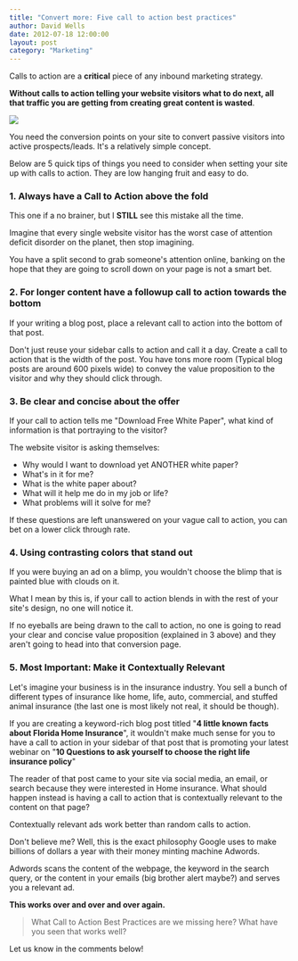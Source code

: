 ```yaml
---
title: "Convert more: Five call to action best practices"
author: David Wells
date: 2012-07-18 12:00:00
layout: post
category: "Marketing"
---
```


Calls to action are a **critical** piece of any inbound marketing strategy.

**Without calls to action telling your website visitors what to do next, all that traffic you are getting from creating great content is wasted**.

<img src="https://inboundnow.com/wp-content/uploads/2012/07/call-to-action-creation.png" />

You need the conversion points on your site to convert passive visitors into active prospects/leads. It's a relatively simple concept.

Below are 5 quick tips of things you need to consider when setting your site up with calls to action. They are low hanging fruit and easy to do.

### 1. Always have a Call to Action above the fold

This one if a no brainer, but I __STILL__ see this mistake all the time.

Imagine that every single website visitor has the worst case of attention deficit disorder on the planet, then stop imagining.

You have a split second to grab someone's attention online, banking on the hope that they are going to scroll down on your page is not a smart bet.

### 2. For longer content have a followup call to action towards the bottom

If your writing a blog post, place a relevant call to action into the bottom of that post.

Don't just reuse your sidebar calls to action and call it a day. Create a call to action that is the width of the post. You have tons more room (Typical blog posts are around 600 pixels wide) to convey the value proposition to the visitor and why they should click through.

### 3. Be clear and concise about the offer

If your call to action tells me "Download Free White Paper", what kind of information is that portraying to the visitor?

The website visitor is asking themselves:

*   Why would I want to download yet ANOTHER white paper?
*   What's in it for me?
*   What is the white paper about?
*   What will it help me do in my job or life?
*   What problems will it solve for me?

If these questions are left unanswered on your vague call to action, you can bet on a lower click through rate.

### 4. Using contrasting colors that stand out

If you were buying an ad on a blimp, you wouldn't choose the blimp that is painted blue with clouds on it.

What I mean by this is, if your call to action blends in with the rest of your site's design, no one will notice it.

If no eyeballs are being drawn to the call to action, no one is going to read your clear and concise value proposition (explained in 3 above) and they aren't going to head into that conversion page.

### 5. Most Important: Make it Contextually Relevant

Let's imagine your business is in the insurance industry. You sell a bunch of different types of insurance like home, life, auto, commercial, and stuffed animal insurance (the last one is most likely not real, it should be though).

If you are creating a keyword-rich blog post titled "**4 little known facts about Florida Home Insurance**", it wouldn't make much sense for you to have a call to action in your sidebar of that post that is promoting your latest webinar on "**10 Questions to ask yourself to choose the right life insurance policy**"

The reader of that post came to your site via social media, an email, or search because they were interested in Home insurance. What should happen instead is having a call to action that is contextually relevant to the content on that page?

Contextually relevant ads work better than random calls to action.

Don't believe me? Well, this is the exact philosophy Google uses to make billions of dollars a year with their money minting machine Adwords.

Adwords scans the content of the webpage, the keyword in the search query, or the content in your emails (big brother alert maybe?) and serves you a relevant ad.

**This works over and over and over again.**

> What Call to Action Best Practices are we missing here? What have you seen that works well?

Let us know in the comments below!
